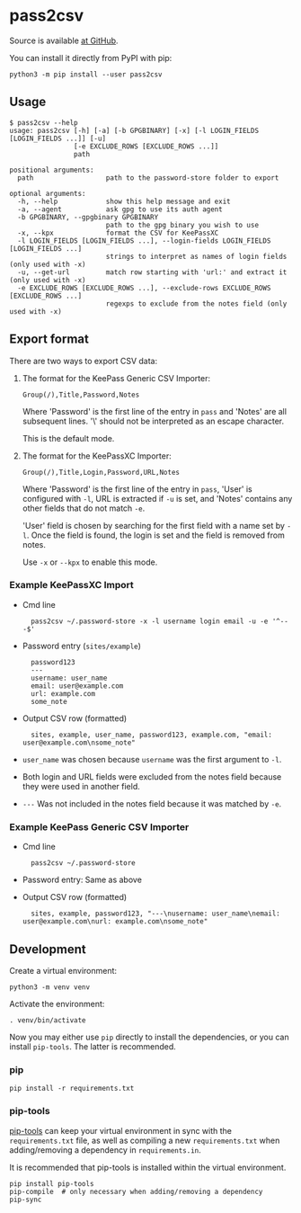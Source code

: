 # pass2csv

Source is available [at GitHub](https://github.com/reinefjord/pass2csv).

You can install it directly from PyPI with pip:

    python3 -m pip install --user pass2csv


## Usage

```
$ pass2csv --help
usage: pass2csv [-h] [-a] [-b GPGBINARY] [-x] [-l LOGIN_FIELDS [LOGIN_FIELDS ...]] [-u]
                [-e EXCLUDE_ROWS [EXCLUDE_ROWS ...]]
                path

positional arguments:
  path                  path to the password-store folder to export

optional arguments:
  -h, --help            show this help message and exit
  -a, --agent           ask gpg to use its auth agent
  -b GPGBINARY, --gpgbinary GPGBINARY
                        path to the gpg binary you wish to use
  -x, --kpx             format the CSV for KeePassXC
  -l LOGIN_FIELDS [LOGIN_FIELDS ...], --login-fields LOGIN_FIELDS [LOGIN_FIELDS ...]
                        strings to interpret as names of login fields (only used with -x)
  -u, --get-url         match row starting with 'url:' and extract it (only used with -x)
  -e EXCLUDE_ROWS [EXCLUDE_ROWS ...], --exclude-rows EXCLUDE_ROWS [EXCLUDE_ROWS ...]
                        regexps to exclude from the notes field (only used with -x)
```


## Export format
There are two ways to export CSV data:

1.  The format for the KeePass Generic CSV Importer:

        Group(/),Title,Password,Notes

    Where 'Password' is the first line of the entry in `pass` and
    'Notes' are all subsequent lines. '\\' should not be interpreted as
    an escape character.

    This is the default mode.

2.  The format for the KeePassXC Importer:

        Group(/),Title,Login,Password,URL,Notes

    Where 'Password' is the first line of the entry in `pass`, 'User' is
    configured with `-l`, URL is extracted if `-u` is
    set, and 'Notes' contains any other fields that do not match
    `-e`.

    'User' field is chosen by searching for the first field with a name
    set by `-l`. Once the field is found, the login is set and the field
    is removed from notes.

    Use `-x` or `--kpx` to enable this mode.


### Example KeePassXC Import
- Cmd line

        pass2csv ~/.password-store -x -l username login email -u -e '^---$'

- Password entry (`sites/example`)

        password123
        ---
        username: user_name
        email: user@example.com
        url: example.com
        some_note

- Output CSV row (formatted)

        sites, example, user_name, password123, example.com, "email: user@example.com\nsome_note"

- `user_name` was chosen because `username` was the first argument to `-l`.
- Both login and URL fields were excluded from the notes field because they
  were used in another field.
- `---` Was not included in the notes field because it was matched by `-e`.


### Example KeePass Generic CSV Importer
- Cmd line

        pass2csv ~/.password-store

- Password entry: Same as above
- Output CSV row (formatted)

        sites, example, password123, "---\nusername: user_name\nemail: user@example.com\nurl: example.com\nsome_note"


## Development
Create a virtual environment:

    python3 -m venv venv

Activate the environment:

    . venv/bin/activate

Now you may either use `pip` directly to install the dependencies, or
you can install `pip-tools`. The latter is recommended.


### pip

    pip install -r requirements.txt


### pip-tools
[pip-tools](https://github.com/jazzband/pip-tools) can keep your virtual
environment in sync with the `requirements.txt` file, as well as
compiling a new `requirements.txt` when adding/removing a dependency in
`requirements.in`.

It is recommended that pip-tools is installed within the virtual
environment.

    pip install pip-tools
    pip-compile  # only necessary when adding/removing a dependency
    pip-sync
